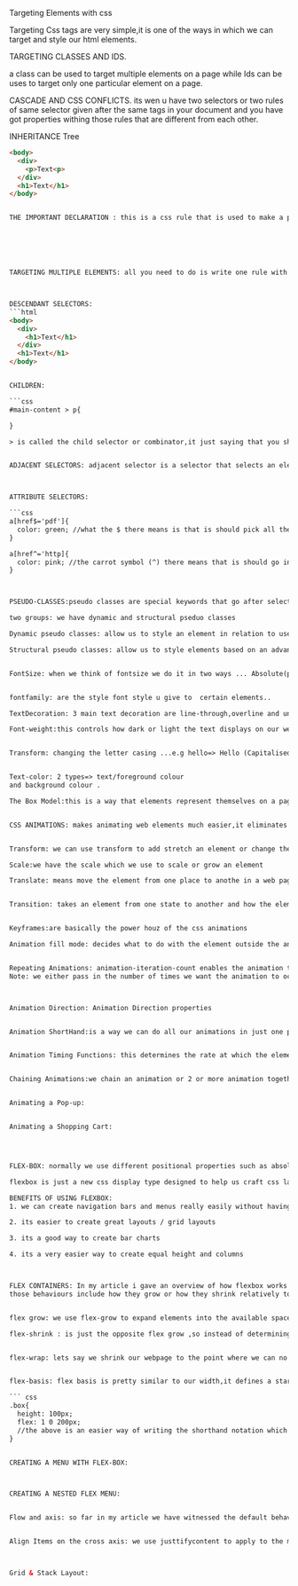 Targeting Elements with css

Targeting Css tags are very simple,it is one of the ways in which we can target and style our html elements.


TARGETING CLASSES AND IDS.

a class can be used to target multiple elements on a page while Ids can be uses to target only one particular element on a page.

CASCADE AND CSS CONFLICTS.
its wen u have two selectors or two rules of same selector given after the same tags in your document and you have got properties withing those rules that are different from each other.

INHERITANCE Tree
```html
<body>
  <div>
    <p>Text<p>
  </div>
  <h1>Text</h1>
</body> 


THE IMPORTANT DECLARATION : this is a css rule that is used to make a property important and by that i mean that nothing else can overide it






TARGETING MULTIPLE ELEMENTS: all you need to do is write one rule with all the tags or element you want to target in it and you can write multiple selectors on one line.



DESCENDANT SELECTORS:
```html
<body>
  <div>
    <h1>Text</h1>
  </div>
  <h1>Text</h1>
</body>


CHILDREN: 

```css
#main-content > p{

}

> is called the child selector or combinator,it just saying that you should give this style to all direct children that are p tags 


ADJACENT SELECTORS: adjacent selector is a selector that selects an element which comes directly after another element...we do this by using the adjacent combinator which is the plus sign(+)



ATTRIBUTE SELECTORS:

```css
a[href$='pdf']{
  color: green; //what the $ there means is that is should pick all the href links that ends with pdf 
}

a[href^='http]{
  color: pink; //the carrot symbol (^) there means that is should go into the a tags and pick all href that starts with http and style it.
}



PSEUDO-CLASSES:pseudo classes are special keywords that go after selectors, they are like extension of selectors..they help us target things that we could not be able to target with normally with css,things like special behavioural states,advanced structural elements.

two groups: we have dynamic and structural pseduo classes

Dynamic pseudo classes: allow us to style an element in relation to user actions such as... whether a link is being hovered over .whether a button is being pressed etc.

Structural pseudo classes: allow us to style elements based on an advanced structural techniques not possible from oridinary Css selectors.


FontSize: when we think of fontsize we do it in two ways ... Absolute(px) or Relative(em,%)


fontfamily: are the style font style u give to  certain elements..

TextDecoration: 3 main text decoration are line-through,overline and underline ,if u want an elemet to inherit the style of the parent element then we can use the inherit keyword

Font-weight:this controls how dark or light the text displays on our web page


Transform: changing the letter casing ...e.g hello=> Hello (Capitalised)


Text-color: 2 types=> text/foreground colour
and background colour .

The Box Model:this is a way that elements represent themselves on a page in terms of space


CSS ANIMATIONS: makes animating web elements much easier,it eliminates the need for javascript/jquery for a lof of abimation effects.


Transform: we can use transform to add stretch an element or change the co-ordinates of an element

Scale:we have the scale which we use to scale or grow an element

Translate: means move the element from one place to anothe in a web page


Transition: takes an element from one state to another and how the element transitions between the two


Keyframes:are basically the power houz of the css animations  

Animation fill mode: decides what to do with the element outside the animation window   


Repeating Animations: animation-iteration-count enables the animation to occur for the specified amount of time..
Note: we either pass in the number of times we want the animation to occur or pass in the infinite property will we make the animation to run non-stop



Animation Direction: Animation Direction properties


Animation ShortHand:is a way we can do all our animations in just one property which is the animation property


Animation Timing Functions: this determines the rate at which the element thats been animated kind of goes from point a to b.


Chaining Animations:we chain an animation or 2 or more animation together by just using the comma at the end of each animation before starting a new one


Animating a Pop-up: 


Animating a Shopping Cart:




FLEX-BOX: normally we use different positional properties such as absolute,relative etc to move element around in our page or position them where we want  and we also use something like floats to create grid layouts or navigation system you knw that kind of jazz,we also come up with fixed heights for columns that we want to be equal in height. now alot tme we wrote css for this it seemed like a lot of work for what it achieved on the page so this is where css flexbox comes in and just blows all that out of the water.

flexbox is just a new css display type designed to help us craft css layout much easier. so basically it lets us control the position,the size and spacing of elements relative to their parent elements and each other  and also its very responsive.

BENEFITS OF USING FLEXBOX: 
1. we can create navigation bars and menus really easily without having to use floats or worrying about collapsing  of elements

2. its easier to create great layouts / grid layouts

3. its a good way to create bar charts

4. its a very easier way to create equal height and columns



FLEX CONTAINERS: In my article i gave an overview of how flexbox works and it goes like this, we first have to create a container(an element with a display type of flex so that every direct descendant of that element will then become a flex item so ones we have done that we can then control the behaviour of those flex items using several css properties either applied to the items directly or the container... 
those behaviours include how they grow or how they shrink relatively to each other or whether they stack on top of each other or stay by side by side,you know that kind of thing. so we will create a container and some flex item within it just to look at the basic behaviour it displays. 


flex grow: we use flex-grow to expand elements into the available space..

flex-shrink : is just the opposite flex grow ,so instead of determining the rate at which they grow it determines the rate at which they shrink.


flex-wrap: lets say we shrink our webpage to the point where we can no longer see somethings and we have to scroll sideways to view some content at the end..its doing this bcus it has reached the min-width we provided 


flex-basis: flex basis is pretty similar to our width,it defines a starting width of  each of our element so instead of writing min-width we can say flex-basis(200px)

``` css
.box{
  height: 100px;
  flex: 1 0 200px;
  //the above is an easier way of writing the shorthand notation which is the flex property and the first number in this property is representing the flex-grow,and the second number is representing the flex-shrink and the third reprsenting the flex-basis
}


CREATING A MENU WITH FLEX-BOX:



CREATING A NESTED FLEX MENU: 


Flow and axis: so far in my article we have witnessed the default behavior of our flex items which is to stack horizontally beside each other in what is a row going across. but what if we can change that default behvior or should say overide the default behavior and to do this we useb our flex flow property,we apply this property to the flex container and that controls the flow of all the element withing it or rather all the flex element within it


Align Items on the cross axis: we use justtifycontent to apply to the main-axis,align items applies to the cross-axis



Grid & Stack Layout: 
